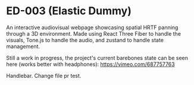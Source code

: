 # ED-003 (Elastic Dummy)

An interactive audiovisual webpage showcasing spatial HRTF panning through a 3D environment. Made using React Three Fiber to handle the visuals, Tone.js to handle the audio, and zustand to handle state management. 

Still a work in progress, the project's current barebones state can be seen here (works better with headphones): https://vimeo.com/687757763


Handlebar. Change file pr test.